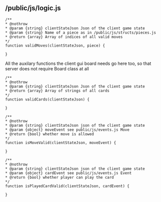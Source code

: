 ## /public/js/logic.js

~~~~ {.javascript}
/**
* @nothrow
* @param {string} clientStateJson Json of the client game state
* @param {string} Name of a piece as in /public/js/structs/pieces.js
* @return {array} Array of indices of all valid moves
*/
function validMoves(clientStateJson, piece) {

}
~~~~~~~~~~~~~~~~~~~~~~~~~~~~~~~~~~~~~~~~~~~~~~~~~~~~~~~~~~~~~~~~~~~~~

All the auxilary functions the client gui board needs go here too, so that
server does not require Board class at all

~~~~ {.javascript}
/**
* @nothrow
* @param {string} clientStateJson Json of the client game state
* @return {array} Array of strings of all cards
*/
function validCards(clientStateJson) {

}
~~~~~~~~~~~~~~~~~~~~~~~~~~~~~~~~~~~~~~~~~~~~~~~~~~~~~~~~~~~~~~~~~~~~~

~~~~ {.javascript}
/**
* @nothrow
* @param {string} clientStateJson json of the client game state
* @param {object} moveEvent see public/js/events.js Move
* @return {bool} whether move is allowed
*/
function isMoveValid(clientStateJson, moveEvent) {

}
~~~~~~~~~~~~~~~~~~~~~~~~~~~~~~~~~~~~~~~~~~~~~~~~~~~~~~~~~~~~~~~~~~~~~

~~~~ {.javascript}
/**
* @nothrow
* @param {string} clientStateJson json of the client game state
* @param {object} cardEvent see public/js/events.js Event
* @return {bool} whether player can play the card
*/
function isPlayedCardValid(clientStateJson, cardEvent) {

}
~~~~~~~~~~~~~~~~~~~~~~~~~~~~~~~~~~~~~~~~~~~~~~~~~~~~~~~~~~~~~~~~~~~~~


